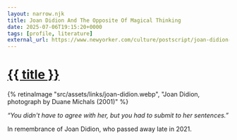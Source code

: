 ```yaml
---
layout: narrow.njk
title: Joan Didion And The Opposite Of Magical Thinking
date: 2025-07-06T19:15:20+0000
tags: [profile, literature]
external_url: https://www.newyorker.com/culture/postscript/joan-didion-and-the-opposite-of-magical-thinking?ref=daniel.pizza
---
```

<h1><a href="{{ external_url }}">{{ title }}</a></h1>

{% retinaImage "src/assets/links/joan-didion.webp", "Joan Didion, photograph by Duane Michals (2001)" %}

_“You didn't have to agree with her, but you had to submit to her sentences.”_ 

In remembrance of Joan Didion, who passed away late in 2021.

